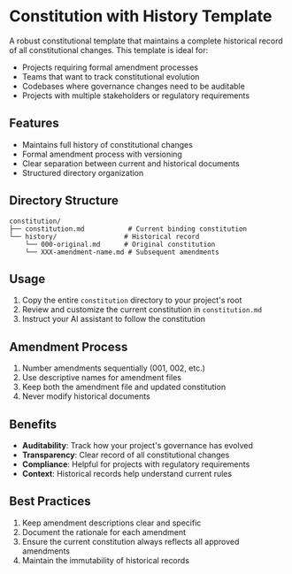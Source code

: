 # Constitution with History Template

A robust constitutional template that maintains a complete historical record of all constitutional changes. This template is ideal for:

- Projects requiring formal amendment processes
- Teams that want to track constitutional evolution
- Codebases where governance changes need to be auditable
- Projects with multiple stakeholders or regulatory requirements

## Features

- Maintains full history of constitutional changes
- Formal amendment process with versioning
- Clear separation between current and historical documents
- Structured directory organization

## Directory Structure

```
constitution/
├── constitution.md           # Current binding constitution
└── history/                 # Historical record
    └── 000-original.md      # Original constitution
    └── XXX-amendment-name.md # Subsequent amendments
```

## Usage

1. Copy the entire `constitution` directory to your project's root
2. Review and customize the current constitution in `constitution.md`
3. Instruct your AI assistant to follow the constitution

## Amendment Process

1. Number amendments sequentially (001, 002, etc.)
2. Use descriptive names for amendment files
3. Keep both the amendment file and updated constitution
4. Never modify historical documents

## Benefits

- **Auditability**: Track how your project's governance has evolved
- **Transparency**: Clear record of all constitutional changes
- **Compliance**: Helpful for projects with regulatory requirements
- **Context**: Historical records help understand current rules

## Best Practices

1. Keep amendment descriptions clear and specific
2. Document the rationale for each amendment
3. Ensure the current constitution always reflects all approved amendments
4. Maintain the immutability of historical records
